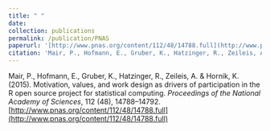 ```yaml
---
title: " "
date: 
collection: publications
permalink: /publication/PNAS
paperurl: '[http://www.pnas.org/content/112/48/14788.full](http://www.pnas.org/content/112/48/14788.full)'
citation: 'Mair, P., Hofmann, E., Gruber, K., Hatzinger, R., Zeileis, A. & Hornik, K. (2015). Motivation, values, and work design as drivers of participation in the R open source project for statistical computing. <em>Proceedings of the National Academy of Sciences</em>, 112 (48), 14788–14792.'
---
```


Mair, P., Hofmann, E., Gruber, K., Hatzinger, R., Zeileis, A. & Hornik, K. (2015). Motivation, values, and work design as drivers of participation in the R open source project for statistical computing. <em>Proceedings of the National Academy of Sciences</em>, 112 (48), 14788–14792. [http://www.pnas.org/content/112/48/14788.full](http://www.pnas.org/content/112/48/14788.full)
